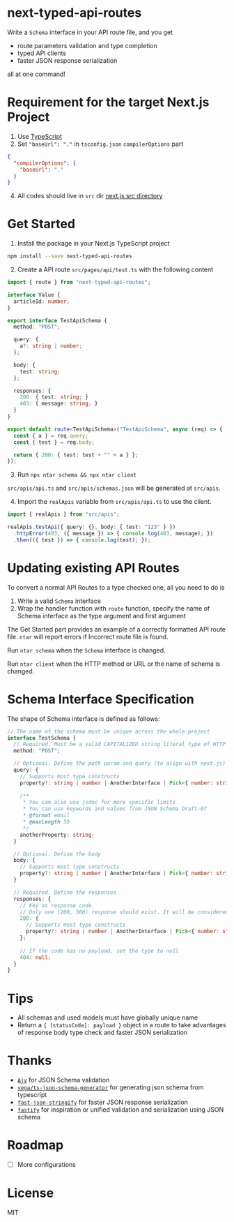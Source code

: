 # next-typed-api-routes

Write a `Schema` interface in your API route file, and you get

- route parameters validation and type completion
- typed API clients
- faster JSON response serialization

all at one command!

# Requirement for the target Next.js Project

1. Use [TypeScript](https://nextjs.org/docs/basic-features/typescript)
2. Set `"baseUrl": "."` in `tsconfig.json` `compilerOptions` part

```json
{
  "compilerOptions": {
    "baseUrl": "."
  }
}
```
4. All codes should live in `src` dir [next.js src directory](https://nextjs.org/docs/advanced-features/src-directory)

# Get Started

1. Install the package in your Next.js TypeScript project

```bash
npm install --save next-typed-api-routes
```

2. Create a API route `src/pages/api/test.ts` with the following content

```ts
import { route } from "next-typed-api-routes";

interface Value {
  articleId: number;
}

export interface TestApiSchema {
  method: "POST";

  query: {
    a?: string | number;
  };

  body: {
    test: string;
  };

  responses: {
    200: { test: string; }
    403: { message: string; }
  }
}

export default route<TestApiSchema>("TestApiSchema", async (req) => {
  const { a } = req.query;
  const { test } = req.body;

  return { 200: { test: test + "" + a } };
});
```

3. Run `npx ntar schema && npx ntar client`

`src/apis/api.ts` and `src/apis/schemas.json` will be generated at `src/apis`.

4. Import the `realApis` variable from `src/apis/api.ts` to use the client.

```ts
import { realApis } from "src/apis";

realApis.testApi({ query: {}, body: { test: "123" } })
  .httpError(403, ({ message }) => { console.log(403, message); })
  .then(({ test }) => { console.log(test); });
```

# Updating existing API Routes

To convert a normal API Routes to a type checked one, all you need to do is

1. Write a valid `Schema` interface
2. Wrap the handler function with `route` function, specify the name of Schema interface as the type argument and first argument

The Get Started part provides an example of a correctly formatted API route file. `ntar` will report errors if Incorrect route file is found.

Run `ntar schema` when the `Schema` interface is changed.

Run `ntar client` when the HTTP method or URL or the name of schema is changed.

# Schema Interface Specification

The shape of Schema interface is defined as follows:

```ts
// The name of the schema must be unique across the whole project
interface TestSchema {
  // Required. Must be a valid CAPITALIZED string literal type of HTTP method (GET, POST, PATCH)
  method: "POST";

  // Optional. Define the path param and query (to align with next.js)
  query: {
    // Supports most type constructs
    property?: string | number | AnotherInterface | Pick<{ number: string }, "number">;
    
    /**
     * You can also use jsdoc for more specific limits
     * You can use keywords and values from JSON Schema Draft-07
     * @format email
     * @maxLength 50
     */
    anotherProperty: string;
  }

  // Optional. Define the body
  body: {
    // Supports most type constructs
    property?: string | number | AnotherInterface | Pick<{ number: string }, "number">;
  } 

  // Required. Define the responses
  responses: {
    // Key as response code. 
    // Only one [200, 300) response should exist. It will be considered by clients as the success response
    200: {
      // Supports most type constructs
      property?: string | number | AnotherInterface | Pick<{ number: string }, "number">;
    };
    
    // If the code has no payload, set the type to null
    404: null;
  }
}
```

# Tips

- All schemas and used models must have globally unique name
- Return a `{ [statusCode]: payload }` object in a route to take advantages of response body type check and faster JSON serialization

# Thanks

- [`Ajv`](https://ajv.js.org/) for JSON Schema validation
- [`vega/ts-json-schema-generator`](https://github.com/vega/ts-json-schema-generator) for generating json schema from typescript
- [`fast-json-stringify`](https://github.com/fastify/fast-json-stringify) for faster JSON response serialization
- [`fastify`](https://github.com/fastify/fastify) for inspiration or unified validation and serialization using JSON schema

# Roadmap

- [ ] More configurations

# License

MIT

